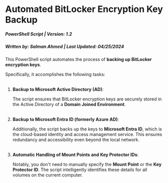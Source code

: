 # Automated BitLocker Encryption Key Backup

##### PowerShell Script | Version: 1.2
##### Written by: Salman Ahmed | Last Updated: 04/25/2024

This PowerShell script automates the process of **backing up BitLocker encryption keys**.

Specifically, it accomplishes the following tasks: 
<br /><br />

1. **Backup to Microsoft Active Directory (AD)**:

   The script ensures that BitLocker encryption keys are securely stored in the Active Directory of a **Domain Joined Environment**.
   <br /><br />


3. **Backup to Microsoft Entra ID (formerly Azure AD)**:

   Additionally, the script backs up the keys to **Microsoft Entra ID**, which is the cloud-based identity and access management service. This ensures redundancy and accessibility even beyond the local network.
   <br /><br />


5. **Automatic Handling of Mount Points and Key Protector IDs**:

   Notably, you don't need to manually specify the **Mount Point** or the **Key Protector ID**. The script intelligently identifies these details for all volumes on the current computer.
   <br /><br />
